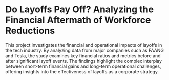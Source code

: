 # Do Layoffs Pay Off? Analyzing the Financial Aftermath of Workforce Reductions
This project investigates the financial and operational impacts of layoffs in the tech industry. By analyzing data from major companies such as FAANG and Tesla, the study examines key financial ratios and metrics before and after significant layoff events. The findings highlight the complex interplay between short-term financial gains and long-term operational challenges, offering insights into the effectiveness of layoffs as a corporate strategy.
